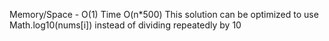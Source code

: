 Memory/Space - O(1)
Time O(n*500)
This solution can be optimized to use Math.log10(nums[i]) instead of dividing repeatedly by 10
